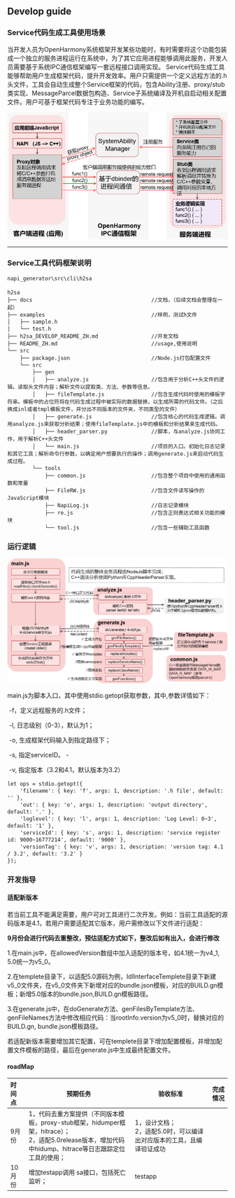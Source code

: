 ## Develop guide

### Service代码生成工具使用场景

​		当开发人员为OpenHarmony系统框架开发某些功能时，有时需要将这个功能包装成一个独立的服务进程运行在系统中，为了其它应用进程能够调用此服务，开发人员需要基于系统IPC通信框架编写一套远程接口调用实现。		Service代码生成工具能够帮助用户生成框架代码，提升开发效率。用户只需提供一个定义远程方法的.h头文件，工具会自动生成整个Service框架的代码，包含Ability注册、proxy/stub类实现、MessageParcel数据包构造、Service子系统编译及开机自启动相关配置文件。用户可基于框架代码专注于业务功能的编写。

![image](../figures/service_frame_structure.png)

---

### Service工具代码框架说明

~~~
napi_generator\src\cli\h2sa

h2sa
├── docs                                      //文档，（后续文档会整理在一起）
├── examples                                  //样例，测试h文件
│   ├── sample.h
│   └── test.h            
├── h2sa_DEVELOP_README_ZH.md                 //开发文档
├── README_ZH.md                              //usage,使用说明
└── src
    ├── package.json                          //Node.js打包配置文件
    └── src
        ├── gen
        │   ├── analyze.js                    //包含用于分析C++头文件的逻辑。读取头文件内容；解析文件以提取类、方法、参数等信息。
        │   ├── fileTemplate.js               //包含生成代码时使用的模板字符串。模板中的占位符将在代码生成过程中被实际的数据替换，以生成所需的代码文件。（之后换成inl或者tmpl模板文件，并分出不同版本的文件夹，不同类型的文件）
        │   ├── generate.js                   //包含核心的代码生成逻辑。调用analyze.js来获取分析结果；使用fileTemplate.js中的模板和分析结果来生成代码。
        │   ├── header_parser.py              //脚本，与analyze.js协同工作，用于解析C++头文件
        │   └── main.js                       //项目的入口。初始化日志记录和其它工具；解析命令行参数，以确定用户想要执行的操作；调用generate.js来启动代码生成过程。
        └── tools
            ├── common.js                     //包含整个项目中使用的通用函数和常量
            ├── FileRW.js                     //包含文件读写操作的JavaScript模块
            ├── NapiLog.js                    //日志记录模块
            ├── re.js                         //包含正则表达式相关功能的模块
            └── tool.js                       //包含一些辅助工具函数
~~~

### 运行逻辑

![image](../figures/service_runLogic.png)

main.js为脚本入口，其中使用stdio.getopt获取参数，其中,参数详情如下： 

​	-f，定义远程服务的.h文件； 

​	-l,  日志级别（0-3），默认为1； 

​	-o, 生成框架代码输入到指定路径下； 

​	-s, 指定serviceID。 -

​	-v, 指定版本（3.2和4.1，默认版本为3.2） 

~~~
let ops = stdio.getopt({
    'filename': { key: 'f', args: 1, description: '.h file', default: '' },
    'out': { key: 'o', args: 1, description: 'output directory', default: '.' },
    'loglevel': { key: 'l', args: 1, description: 'Log Level: 0~3', default: '1' },
    'serviceId': { key: 's', args: 1, description: 'service register id: 9000~16777214', default: '9000' },
    'versionTag': { key: 'v', args: 1, description: 'version tag: 4.1 / 3.2', default: '3.2' }
});
~~~

### 开发指导

#### 适配新版本

若当前工具不能满足需要，用户可对工具进行二次开发。例如：当前工具适配的源码版本是4.1，若用户需要适配其它版本，用户需修改以下文件进行适配：

**9月份会进行代码去重整改，预估适配方式如下，整改后如有出入，会进行修改**

1.在main.js中，在allowedVersion数组中加入适配的版本号，如4.1统一为v4_1, 5.0统一为v5_0。

2.在templete目录下，以适配5.0源码为例，IdlInterfaceTemplete目录下新建v5_0文件夹，在v5_0文件夹下新增对应的bundle.json模板，对应的BUILD.gn模板；新增5.0版本的bundle.json,BUILD.gn模板路径。

3.在generate.js中，在doGenerate方法、genFilesByTemplate方法、genFileNames方法中修改相应代码：当rootInfo.version为v5_0时，替换对应的BUILD.gn, bundle.json模板路径。

若适配新版本需要增加其它配置，可在templete目录下增加配置模板，并增加配置文件模板的路径，最后在generate.js中生成最终配置文件。

#### roadMap

| 时间点 | 预期任务                                                     | 验收标准                                                     | 完成情况 |
| :----- | ------------------------------------------------------------ | ------------------------------------------------------------ | -------- |
| 9月份  | 1，代码去重方案提供（不同版本模板，proxy-stub框架，hidumper框架，hitrace）；<br />2，适配5.0release版本，增加代码中hidump、hitrace等日志跟踪定位工具的使用； | 1，设计文档；<br />2，适配5.0时，可以编译出对应版本的工具，且编译验证成功 |          |
| 10月份 | 增加testapp调用 sa接口，包括死亡监听；                       | testapp                                                      |          |

